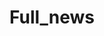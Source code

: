 ---
title: Full_news
crosslinks:
- autotldr
- uncensorednews
- The_Donald
- Conservative
- popping
- BestOfReports
- technology
- insanepeoplereddit
- politics
---